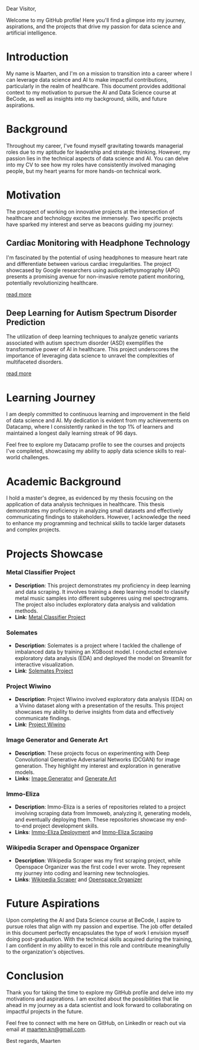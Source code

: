 Dear Visitor,

Welcome to my GitHub profile! Here you'll find a glimpse into my journey, aspirations, and the projects that drive my passion for data science and artificial intelligence.

# Introduction
My name is Maarten, and I'm on a mission to transition into a career where I can leverage data science and AI to make impactful contributions, particularly in the realm of healthcare. This document provides additional context to my motivation to pursue the AI and Data Science course at BeCode, as well as insights into my background, skills, and future aspirations.

# Background
Throughout my career, I've found myself gravitating towards managerial roles due to my aptitude for leadership and strategic thinking. However, my passion lies in the technical aspects of data science and AI. You can delve into my CV to see how my roles have consistently involved managing people, but my heart yearns for more hands-on technical work.

# Motivation
The prospect of working on innovative projects at the intersection of healthcare and technology excites me immensely. Two specific projects have sparked my interest and serve as beacons guiding my journey:

## Cardiac Monitoring with Headphone Technology
I'm fascinated by the potential of using headphones to measure heart rate and differentiate between various cardiac irregularities. The project showcased by Google researchers using audioplethysmography (APG) presents a promising avenue for non-invasive remote patient monitoring, potentially revolutionizing healthcare.


[read more](https://cardiovascularbusiness.com/topics/patient-care/remote-patient-monitoring/google-noise-canceling-headphones-heart-health)

## Deep Learning for Autism Spectrum Disorder Prediction
The utilization of deep learning techniques to analyze genetic variants associated with autism spectrum disorder (ASD) exemplifies the transformative power of AI in healthcare. This project underscores the importance of leveraging data science to unravel the complexities of multifaceted disorders.


[read more](https://medinform.jmir.org/2021/4/e24754)

# Learning Journey
I am deeply committed to continuous learning and improvement in the field of data science and AI. My dedication is evident from my achievements on Datacamp, where I consistently ranked in the top 1% of learners and maintained a longest daily learning streak of 96 days.

Feel free to explore my Datacamp profile to see the courses and projects I've completed, showcasing my ability to apply data science skills to real-world challenges.

# Academic Background
I hold a master's degree, as evidenced by my thesis focusing on the application of data analysis techniques in healthcare. This thesis demonstrates my proficiency in analyzing small datasets and effectively communicating findings to stakeholders. However, I acknowledge the need to enhance my programming and technical skills to tackle larger datasets and complex projects.

# Projects Showcase

### Metal Classifier Project
- **Description**: This project demonstrates my proficiency in deep learning and data scraping. It involves training a deep learning model to classify metal music samples into different subgenres using mel spectrograms. The project also includes exploratory data analysis and validation methods.
- **Link**: [Metal Classifier Project](https://github.com/MaartenKnaepen/metal-classifier)

### Solemates
- **Description**: Solemates is a project where I tackled the challenge of imbalanced data by training an XGBoost model. I conducted extensive exploratory data analysis (EDA) and deployed the model on Streamlit for interactive visualization.
- **Link**: [Solemates Project](https://github.com/MaartenKnaepen/SoleMates)

### Project Wiwino
- **Description**: Project Wiwino involved exploratory data analysis (EDA) on a Vivino dataset along with a presentation of the results. This project showcases my ability to derive insights from data and effectively communicate findings.
- **Link**: [Project Wiwino](https://github.com/MaartenKnaepen/wiwino)

### Image Generator and Generate Art
- **Description**: These projects focus on experimenting with Deep Convolutional Generative Adversarial Networks (DCGAN) for image generation. They highlight my interest and exploration in generative models.
- **Links**: [Image Generator](https://github.com/MaartenKnaepen/image-generator) and [Generate Art](https://github.com/MaartenKnaepen/generate-art)

### Immo-Eliza
- **Description**: Immo-Eliza is a series of repositories related to a project involving scraping data from Immoweb, analyzing it, generating models, and eventually deploying them. These repositories showcase my end-to-end project development skills.
- **Links**: [Immo-Eliza Deployment](https://github.com/MaartenKnaepen/immo-eliza-scraping-Qbicle) and [Immo-Eliza Scraping](https://github.com/MaartenKnaepen/immo-eliza-scraping-Qbicle)

### Wikipedia Scraper and Openspace Organizer
- **Description**: Wikipedia Scraper was my first scraping project, while Openspace Organizer was the first code I ever wrote. They represent my journey into coding and learning new technologies.
- **Links**: [Wikipedia Scraper](https://github.com/MaartenKnaepen/2-Wikipedia-Scraper) and [Openspace Organizer](https://github.com/MaartenKnaepen/1-OpenSpace-Seating-Arrangement)

# Future Aspirations
Upon completing the AI and Data Science course at BeCode, I aspire to pursue roles that align with my passion and expertise. The job offer detailed in this document perfectly encapsulates the type of work I envision myself doing post-graduation. With the technical skills acquired during the training, I am confident in my ability to excel in this role and contribute meaningfully to the organization's objectives.

# Conclusion
Thank you for taking the time to explore my GitHub profile and delve into my motivations and aspirations. I am excited about the possibilities that lie ahead in my journey as a data scientist and look forward to collaborating on impactful projects in the future.

Feel free to connect with me here on GitHub, on LinkedIn or reach out via email at maarten.kn@gmail.com.

Best regards,
Maarten
